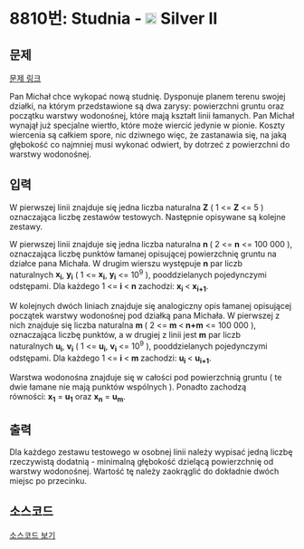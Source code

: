 # 8810번: Studnia - <img src="https://static.solved.ac/tier_small/9.svg" style="height:20px" /> Silver II

<!-- performance -->

<!-- 문제 제출 후 깃허브에 푸시를 했을 때 제출한 코드의 성능이 입력될 공간입니다.-->

<!-- end -->

## 문제

[문제 링크](https://boj.kr/8810)


<p>Pan Michał chce wykopać nową studnię. Dysponuje planem terenu swojej działki, na którym przedstawione są dwa zarysy: powierzchni gruntu oraz początku warstwy wodonośnej, które mają kształt linii łamanych. Pan Michał wynajął już specjalne wiertło, które może wiercić jedynie w pionie. Koszty wiercenia są całkiem spore, nic dziwnego więc, że zastanawia się, na jaką głębokość co najmniej musi wykonać odwiert, by dotrzeć z powierzchni do warstwy wodonośnej.</p>



## 입력


<p>W pierwszej linii znajduje się jedna liczba naturalna&nbsp;<strong>Z</strong>&nbsp;( 1 &lt;=&nbsp;<strong>Z</strong>&nbsp;&lt;= 5 ) oznaczająca liczbę zestawów testowych. Następnie opisywane są kolejne zestawy.</p>

<p>W pierwszej linii znajduje się jedna liczba naturalna&nbsp;<strong>n&nbsp;</strong>( 2 &lt;=&nbsp;<strong>n</strong>&nbsp;&lt;= 100 000 ), oznaczająca liczbę punktów łamanej opisującej powierzchnię gruntu na działce pana Michała. W drugim wierszu występuje&nbsp;<strong>n</strong>&nbsp;par liczb naturalnych&nbsp;<strong>x<sub>i</sub></strong>,&nbsp;<strong>y<sub>i</sub></strong>&nbsp;( 1 &lt;=&nbsp;<strong>x<sub>i</sub></strong>,&nbsp;<strong>y<sub>i</sub></strong>&nbsp;&lt;= 10<sup>9</sup>&nbsp;), pooddzielanych pojedynczymi odstępami. Dla każdego 1 &lt;=&nbsp;<strong>i&nbsp;</strong>&lt;&nbsp;<strong>n&nbsp;</strong>zachodzi:&nbsp;<strong>x</strong><sub><strong>i</strong>&nbsp;</sub>&lt;&nbsp;<strong>x<sub>i+1</sub></strong>.</p>

<p>W kolejnych dwóch liniach znajduje się analogiczny opis łamanej opisującej początek warstwy wodonośnej pod działką pana Michała. W pierwszej z nich znajduje się liczba naturalna&nbsp;<strong>m&nbsp;</strong>( 2 &lt;=&nbsp;<strong>m&nbsp;</strong>&lt;<strong>&nbsp;n+m</strong>&nbsp;&lt;= 100 000 ), oznaczająca liczbę punktów, a w drugiej z linii jest&nbsp;<strong>m</strong>&nbsp;par liczb naturalnych&nbsp;<strong>u<sub>i</sub></strong>,&nbsp;<strong>v<sub>i</sub></strong>&nbsp;( 1 &lt;=&nbsp;<strong>u<sub>i</sub></strong>,&nbsp;<strong>v<sub>i</sub></strong>&nbsp;&lt;= 10<sup>9</sup>&nbsp;), pooddzielanych pojedynczymi odstępami. Dla każdego 1 &lt;=&nbsp;<strong>i&nbsp;</strong>&lt;&nbsp;<strong>m&nbsp;</strong>zachodzi:&nbsp;<strong>u</strong><sub><strong>i</strong>&nbsp;</sub>&lt;&nbsp;<strong>u<sub>i+1</sub></strong>.</p>

<p>Warstwa wodonośna znajduje się w całości pod powierzchnią gruntu ( te dwie łamane nie mają punktów wspólnych ). Ponadto zachodzą równości:&nbsp;<strong>x<sub>1</sub></strong>&nbsp;=&nbsp;<strong>u<sub>1</sub></strong>&nbsp;oraz&nbsp;<strong>x<sub>n</sub></strong>&nbsp;=&nbsp;<strong>u<sub>m</sub></strong>.</p>



## 출력


<p>Dla każdego zestawu testowego w osobnej linii należy wypisać jedną liczbę rzeczywistą dodatnią - minimalną głębokość dzielącą powierzchnię od warstwy wodonośnej. Wartość tę należy zaokrąglić do dokładnie dwóch miejsc po przecinku.</p>



## 소스코드

[소스코드 보기](Studnia.cpp)